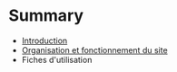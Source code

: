 # Summary

* [Introduction](README.md)
* [Organisation et fonctionnement du site](organisation_et_fonctionnement_du_site.md)
* Fiches d'utilisation

